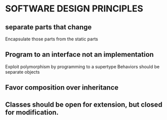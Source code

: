# SOFTWARE DESIGN PRINCIPLES

## separate parts that change
Encapsulate those parts from the static parts

## Program to an interface not an implementation
Exploit polymorphism by programming to a supertype
Behaviors should be separate objects

## Favor composition over inheritance

## Classes should be open for extension, but closed for modification.
